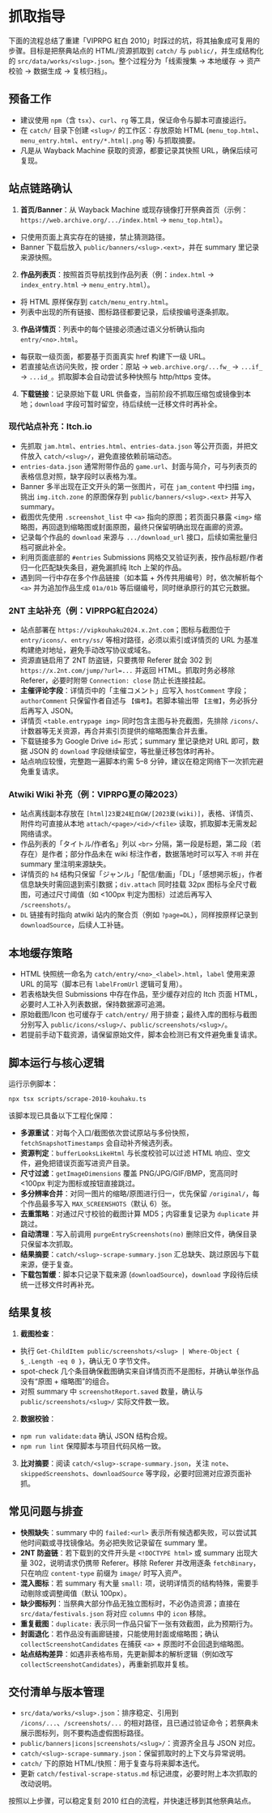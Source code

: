 # 抓取指导

下面的流程总结了重建「VIPRPG 紅白 2010」时踩过的坑，将其抽象成可复用的步骤。目标是把祭典站点的 HTML/资源抓取到 `catch/` 与 `public/`，并生成结构化的 `src/data/works/<slug>.json`。整个过程分为「线索搜集 → 本地缓存 → 资产校验 → 数据生成 → 复核归档」。

## 预备工作
- 建议使用 `npm`（含 `tsx`）、`curl`、`rg` 等工具，保证命令与脚本可直接运行。
- 在 `catch/` 目录下创建 `<slug>/` 的工作区：存放原始 HTML (`menu_top.html`、`menu_entry.html`、`entry/*.html|.png` 等) 与抓取摘要。
- 凡是从 Wayback Machine 获取的资源，都要记录其快照 URL，确保后续可复现。

## 站点链路确认
1. **首页/Banner**：从 Wayback Machine 或现存镜像打开祭典首页（示例：`https://web.archive.org/.../index.html` → `menu_top.html`）。
 - 只使用页面上真实存在的链接，禁止猜测路径。
 - Banner 下载后放入 `public/banners/<slug>.<ext>`，并在 summary 里记录来源快照。
2. **作品列表页**：按照首页导航找到作品列表（例：`index.html` → `index_entry.html` → `menu_entry.html`）。
 - 将 HTML 原样保存到 `catch/menu_entry.html`。
 - 列表中出现的所有链接、图标路径都要记录，后续按编号逐条抓取。
3. **作品详情页**：列表中的每个链接必须通过语义分析确认指向 `entry/<no>.html`。
 - 每获取一级页面，都要基于页面真实 href 构建下一级 URL。
 - 若直接站点访问失败，按 order：原站 → `web.archive.org/...fw_` → `...if_` → `...id_`。抓取脚本会自动尝试多种快照与 http/https 变体。
4. **下载链接**：记录原始下载 URL 供备查，当前阶段不抓取压缩包或镜像到本地；`download` 字段可暂时留空，待后续统一迁移文件时再补全。

### 现代站点补充：Itch.io
- 先抓取 `jam.html`、`entries.html`、`entries-data.json` 等公开页面，并把文件放入 `catch/<slug>/`，避免直接依赖前端动态。
- `entries-data.json` 通常附带作品的 `game.url`、封面与简介，可与列表页的表格信息对照，缺字段时以表格为准。
- Banner 多半出现在正文开头的第一张图片，可在 `jam_content` 中扫描 `img`，挑出 `img.itch.zone` 的原图保存到 `public/banners/<slug>.<ext>` 并写入 summary。
- 截图优先使用 `.screenshot_list` 中 `<a>` 指向的原图；若页面只暴露 `<img>` 缩略图，再回退到缩略图或封面原图，最终只保留明确出现在画廊的资源。
- 记录每个作品的 `download` 来源与 `.../download_url` 接口，后续如需批量归档可据此补全。
- 利用页面底部的 `#entries` Submissions 网格交叉验证列表，按作品标题/作者归一化匹配缺失条目，避免漏抓纯 Itch 上架的作品。
- 遇到同一行中存在多个作品链接（如本篇 + 外传共用编号）时，依次解析每个 `<a>` 并为追加作品生成 `01a/01b` 等后缀编号，同时继承原行的其它元数据。


### 2NT 主站补充（例：VIPRPG紅白2024）
- 站点部署在 `https://vipkouhaku2024.x.2nt.com`；图标与截图位于 `entry/icons/`、`entry/ss/` 等相对路径，必须以索引或详情页的 URL 为基准构建绝对地址，避免手动改写协议或域名。
- 资源直链启用了 2NT 防盗链，只要携带 Referer 就会 302 到 `https://x.2nt.com/jump/?url=...` 并返回 HTML。抓取时务必移除 Referer，必要时附带 `Connection: close` 防止长连接挂起。
- **主催评论字段**：详情页中的「主催コメント」应写入 `hostComment` 字段；`authorComment` 只保留作者自述与 `【備考】`。若脚本输出带 `【主催】`，务必拆分后再写入 JSON。
- 详情页 `<table.entrypage img>` 同时包含主图与补充截图，先排除 `/icons/`、计数器等无关资源，再合并索引页提供的缩略图集合并去重。
- 下载链接多为 Google Drive `id=` 形式；summary 里记录绝对 URL 即可，数据 JSON 的 `download` 字段继续留空，等批量迁移包体时再补。
- 站点响应较慢，完整跑一遍脚本约需 5–8 分钟，建议在稳定网络下一次抓完避免重复请求。
### Atwiki Wiki 补充（例：VIPRPG夏の陣2023）
- 站点离线副本存放在 `[html]23夏24紅白GW/[2023夏(wiki)]`，表格、详情页、附件均可直接从本地 `attach/<page>/<id>/<file>` 读取，抓取脚本无需发起网络请求。
- 作品列表的「タイトル/作者名」列以 `<br>` 分隔，第一段是标题，第二段（若存在）是作者；部分作品未在 wiki 标注作者，数据落地时可以写入 `不明` 并在 summary 里注明来源缺失。
- 详情页的 `h4` 结构只保留「ジャンル」「配信/動画」「DL」「感想掲示板」，作者信息缺失时需回退到索引数据；`div.attach` 同时挂载 32px 图标与全尺寸截图，可通过尺寸阈值（如 <100px 判定为图标）过滤后再写入 `/screenshots/`。
- `DL` 链接有时指向 atwiki 站内的聚合页（例如 `?page=DL`），同样按原样记录到 `downloadSource`，后续人工补链。

## 本地缓存策略
- HTML 快照统一命名为 `catch/entry/<no>_<label>.html`，`label` 使用来源 URL 的简写（脚本已有 `labelFromUrl` 逻辑可复用）。
- 若表格缺失但 Submissions 中存在作品，至少缓存对应的 Itch 页面 HTML，必要时人工补入列表数据，保持数据源可追溯。
- 原始截图/Icon 也可缓存于 `catch/entry/` 用于排查；最终入库的图标与截图分别写入 `public/icons/<slug>/`、`public/screenshots/<slug>/`。
- 若提前手动下载资源，请保留原始文件，脚本会检测已有文件避免重复请求。

## 脚本运行与核心逻辑
运行示例脚本：
```bash
npx tsx scripts/scrape-2010-kouhaku.ts
```
该脚本现已具备以下工程化保障：
- **多源重试**：对每个入口/截图依次尝试原站与多份快照，`fetchSnapshotTimestamps` 会自动补齐候选列表。
- **资源判定**：`bufferLooksLikeHtml` 与长度校验可以过滤 HTML 响应、空文件，避免把错误页面写进资产目录。
- **尺寸过滤**：`getImageDimensions` 覆盖 PNG/JPG/GIF/BMP，宽高同时 <100px 判定为图标或按钮直接跳过。
- **多分辨率合并**：对同一图片的缩略/原图进行归一，优先保留 `/original/`，每个作品最多写入 `MAX_SCREENSHOTS`（默认 6）张。
- **去重策略**：对通过尺寸校验的截图计算 MD5；内容重复记录为 `duplicate` 并跳过。
- **自动清理**：写入前调用 `purgeEntryScreenshots(no)` 删除旧文件，确保目录只保留本次抓取。
- **结果摘要**：`catch/<slug>-scrape-summary.json` 汇总缺失、跳过原因与下载来源，便于复查。
- **下载包暂缓**：脚本只记录下载来源 (`downloadSource`)，`download` 字段待后续统一迁移文件时再补充。

## 结果复核
1. **截图检查**：
 - 执行 `Get-ChildItem public/screenshots/<slug> | Where-Object { $_.Length -eq 0 }`，确认无 0 字节文件。
 - spot-check 几个条目确保截图确实来自详情页而不是图标，并确认单张作品没有“原图 + 缩略图”的组合。
 - 对照 summary 中 `screenshotReport.saved` 数量，确认与 `public/screenshots/<slug>/` 实际文件数一致。
2. **数据校验**：
 - `npm run validate:data` 确认 JSON 结构合规。
 - `npm run lint` 保障脚本与项目代码风格一致。
3. **比对摘要**：阅读 `catch/<slug>-scrape-summary.json`，关注 `note`、`skippedScreenshots`、`downloadSource` 等字段，必要时回溯对应源页面补抓。


## 常见问题与排查
- **快照缺失**：summary 中的 `failed:<url>` 表示所有候选都失败，可以尝试其他时间戳或寻找镜像站。务必把失败记录留在 summary 里。
- **2NT 防盗链**：若下载到的文件开头是 `<!DOCTYPE html>` 或 summary 出现大量 302，说明请求仍携带 Referer。移除 Referer 并改用逐条 `fetchBinary`，只在响应 `content-type` 前缀为 `image/` 时写入资产。
- **混入图标**：若 summary 有大量 `small:` 项，说明详情页的结构特殊，需要手动剔除或调整阈值（默认 100px）。
- **缺少图标列**：当祭典大部分作品无独立图标时，不必伪造资源；直接在 `src/data/festivals.json` 将对应 `columns` 中的 `icon` 移除。
- **重复截图**：`duplicate:` 表示同一作品只留下一张有效截图，此为预期行为。
- **封面退化**：若作品没有画廊链接，只能使用封面或缩略图；确认 `collectScreenshotCandidates` 在捕获 `<a>` + 原图时不会回退到缩略图。
- **站点结构差异**：如遇非表格布局，先更新脚本的解析逻辑（例如改写 `collectScreenshotCandidates`），再重新抓取并复核。


## 交付清单与版本管理
- `src/data/works/<slug>.json`：排序稳定、引用到 `/icons/...`、`/screenshots/...` 的相对路径，且已通过验证命令；若祭典未展示图标列，则不要构造虚假图标路径。
- `public/banners|icons|screenshots/<slug>/`：资源齐全且与 JSON 对应。
- `catch/<slug>-scrape-summary.json`：保留抓取时的上下文与异常说明。
- `catch/` 下的原始 HTML/快照：用于复查与将来脚本迭代。
- 更新 `catch/festival-scrape-status.md` 标记进度，必要时附上本次抓取的改动说明。

按照以上步骤，可以稳定复刻 2010 红白的流程，并快速迁移到其他祭典站点。










